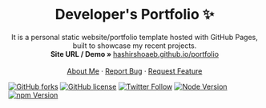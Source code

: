 <!-- PROJECT LOGO -->
<br />
<p align="center">
  <h1 align="center">Developer's Portfolio ✨</h1>

  <p align="center">
    It is a personal static website/portfolio template hosted with GitHub Pages, built to showcase my recent projects.
    <br />
    <strong>Site URL / Demo » </strong>
    <a href="https://hashirshoaeb.github.io/portfolio"> hashirshoaeb.github.io/portfolio</a>
    <br />
    <br />
    <a href="https://hashirshoaeb.com">About Me</a>
    ·
    <a href="https://github.com/hashirshoaeb/portfolio/issues">Report Bug</a>
    ·
    <a href="https://github.com/hashirshoaeb/portfolio/issues">Request Feature</a>
  </p>
</p>

[![GitHub forks](https://img.shields.io/github/forks/hashirshoaeb/portfolio?style=for-the-badge)](https://github.com/hashirshoaeb/portfolio/network)
[![GitHub license](https://img.shields.io/github/license/hashirshoaeb/portfolio?style=for-the-badge)](https://github.com/hashirshoaeb/portfolio/blob/master/LICENSE)
[![Twitter Follow](https://img.shields.io/twitter/follow/hashirshoaeb?color=ffcc66&logo=twitter&logoColor=ffffff&style=for-the-badge)](https://twitter.com/hashirshoaeb)
[![Node Version](https://img.shields.io/static/v1?label=Node&message=14.17.3&color=026e00&style=for-the-badge)](https://nodejs.org)
[![npm Version](https://img.shields.io/static/v1?label=npm&message=7.19.1&color=cb0000&style=for-the-badge)](https://nodejs.org)